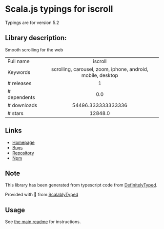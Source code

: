 
# Scala.js typings for iscroll

Typings are for version 5.2

## Library description:
Smooth scrolling for the web

|                    |                 |
| ------------------ | :-------------: |
| Full name          | iscroll |
| Keywords           | scrolling, carousel, zoom, iphone, android, mobile, desktop |
| # releases         | 1 |
| # dependents       | 0.0 |
| # downloads        | 54496.333333333336 |
| # stars            | 12848.0 |

## Links
- [Homepage](http://iscrolljs.com)
- [Bugs](https://github.com/cubiq/iscroll/issues)
- [Repository](https://github.com/cubiq/iscroll)
- [Npm](https://www.npmjs.com/package/iscroll)
    


## Note
This library has been generated from typescript code from [DefinitelyTyped](https://definitelytyped.org).

Provided with :purple_heart: from [ScalablyTyped](https://github.com/oyvindberg/ScalablyTyped)

## Usage
See [the main readme](../../readme.md) for instructions.


